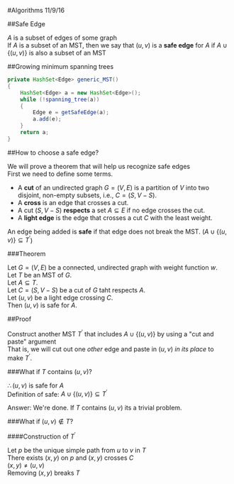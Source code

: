 #Algorithms 11/9/16

##Safe Edge

$A$ is a subset of edges of some graph  
If $A$ is a subset of an MST, then we say that $(u, v)$ is a **safe edge** for $A$ if $A \cup \{(u, v)\}$ is also a subset of an MST

##Growing minimum spanning trees

```java
private HashSet<Edge> generic_MST()
{
	HashSet<Edge> a = new HashSet<Edge>();
	while (!spanning_tree(a))
	{
		Edge e = getSafeEdge(a);
		a.add(e);
	}
	return a;
}
```

##How to choose a safe edge?

We will prove a theorem that will help us recognize safe edges  
First we need to define some terms.

* A **cut** of an undirected graph $G = (V, E)$ is a partition of $V$ into two disjoint, non-empty subsets, i.e., $C = (S, V - S)$.
* A **cross** is an edge that crosses a cut.
* A cut $(S, V - S)$ **respects** a set $A \subseteq E$ if no edge crosses the cut.
* A **light edge** is the edge that crosses a cut $C$ with the least weight.

An edge being added is **safe** if that edge does not break the MST. ($A \cup \{ (u, v) \} \subseteq T^\prime$)

###Theorem

Let $G = (V, E)$ be a connected, undirected graph with weight function $w$.  
Let $T$ be an MST of $G$.  
Let $A \subseteq T$.  
Let $C = (S, V - S)$ be a cut of $G$ taht respects $A$.  
Let $(u, v)$ be a light edge crossing $C$.  
Then $(u, v)$ is safe for $A$.

##Proof

Construct another MST $T^\prime$ that includes $A \cup \{ (u, v) \}$ by using a "cut and paste" argument  
That is, we will cut out one *other* edge and paste in $(u, v)$ *in its place* to make $T^\prime$.

###What if $T$ contains $(u, v)$?

$\therefore (u, v)$ is safe for $A$  
Definition of safe: $A \cup \{ (u, v) \} \subseteq T^\prime$

Answer: We're done. If $T$ contains $(u, v)$ its a trivial problem.

###What if $(u, v) \notin T$?

####Construction of $T^\prime$

Let $p$ be the unique simple path from $u$ to $v$ in $T$  
There exists $(x, y)$ on $p$ and $(x, y)$ crosses $C$  
$(x, y) \neq (u, v)$  
Removing $(x, y)$ breaks $T$